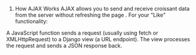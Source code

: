 1. How AJAX Works
AJAX allows you to send and receive croissant data from the server without refreshing the page . For your "Like" functionality:

A JavaScript function sends a request (usually using fetch or XMLHttpRequest) to a Django view (a URL endpoint).
The view processes the request and sends a JSON response back.
